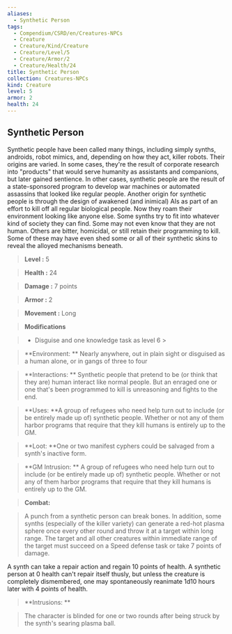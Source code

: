 ```yaml
---
aliases:
  - Synthetic Person
tags:
  - Compendium/CSRD/en/Creatures-NPCs
  - Creature
  - Creature/Kind/Creature
  - Creature/Level/5
  - Creature/Armor/2
  - Creature/Health/24
title: Synthetic Person
collection: Creatures-NPCs
kind: Creature
level: 5
armor: 2
health: 24
---
```

## Synthetic Person    
Synthetic people have been called many things, including simply synths, androids, robot mimics, and, depending on how they act, killer robots. Their origins are varied. In some cases, they're the result of corporate research into "products" that would serve humanity as assistants and companions, but later gained sentience. In other cases, synthetic people are the result of a state-sponsored program to develop war machines or automated assassins that looked like regular people. Another origin for synthetic people is through the design of awakened (and inimical) AIs as part of an effort to kill off all regular biological people. Now they roam their environment looking like anyone else. Some synths try to fit into whatever kind of society they can find. Some may not even know that they are not human. Others are bitter, homicidal, or still retain their programming to kill. Some of these may have even shed some or all of their synthetic skins to reveal the alloyed mechanisms beneath.    
  
    
> **Level :** 5    
> **Health :** 24    
> **Damage :** 7 points    
> **Armor :** 2    
> **Movement :** Long    
> **Modifications**    
>- Disguise and one knowledge task as level 6 >  
>    
> **Environment: ** Nearly anywhere, out in plain sight or disguised as a human alone, or in gangs of three to four    
> **Interactions: ** Synthetic people that pretend to be (or think that they are) human interact like normal people. But an enraged one or one that's been programmed to kill is unreasoning and fights to the end.    
> **Uses: **A group of refugees who need help turn out to include (or be entirely made up of) synthetic people. Whether or not any of them harbor programs that require that they kill humans is entirely up to the GM.    
> **Loot: **One or two manifest cyphers could be salvaged from a synth's inactive form.    
> **GM Intrusion: ** A group of refugees who need help turn out to include (or be entirely made up of) synthetic people. Whether or not any of them harbor programs that require that they kill humans is entirely up to the GM.    
  
> **Combat:**   
> A punch from a synthetic person can break bones. In addition, some synths (especially of the killer variety) can generate a red-hot plasma sphere once every other round and throw it at a target within long range. The target and all other creatures within immediate range of the target must succeed on a Speed defense task or take 7 points of damage.   
A synth can take a repair action and regain 10 points of health. A synthetic person at 0 health can't repair itself thusly, but unless the creature is completely dismembered, one may spontaneously reanimate 1d10 hours later with 4 points of health.    
    
  
> **Intrusions: **   
> The character is blinded for one or two rounds after being struck by the synth's searing plasma ball.    
